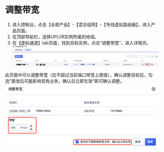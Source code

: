 # 调整带宽

1. 进入控制台，点击【全部产品】-【混合组网】-【专线虚拟路由器】，进入产品页面。
2. 在顶部导航栏，选择UPLVR实例所属的地域。
3. 在【虚拟通道】tab页面，找到目标实例，点击“调整带宽”，进入详情页。
![](/images/xunitongdaotiaozhengdaikuan.png)


此页面中可以调整带宽（应不超过当前端口带宽上限值），确认调整目标后，勾选“更改后可能影响现有业务，确认后立即生效”即可确认调整。
![](/images/tiaozhengdaikuan.png)
